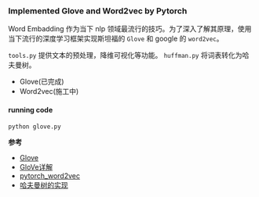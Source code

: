 ### Implemented Glove and Word2vec by Pytorch
Word Embadding 作为当下 nlp 领域最流行的技巧。为了深入了解其原理，使用当下流行的深度学习框架实现斯坦福的 `Glove` 和 google 的 `word2vec`。

`tools.py` 提供文本的预处理，降维可视化等功能。
`huffman.py` 将词表转化为哈夫曼树。

* Glove(已完成)
* Word2vec(施工中)

#### running code
```python
python glove.py

```


**参考**
* [Glove](https://nlp.stanford.edu/projects/glove/)
* [GloVe详解](http://www.fanyeong.com/2018/02/19/glove-in-detail/)
* [pytorch_word2vec](https://github.com/bamtercelboo/pytorch_word2vec)
* [
哈夫曼树的实现](https://blog.csdn.net/IT_iverson/article/details/79018505)
